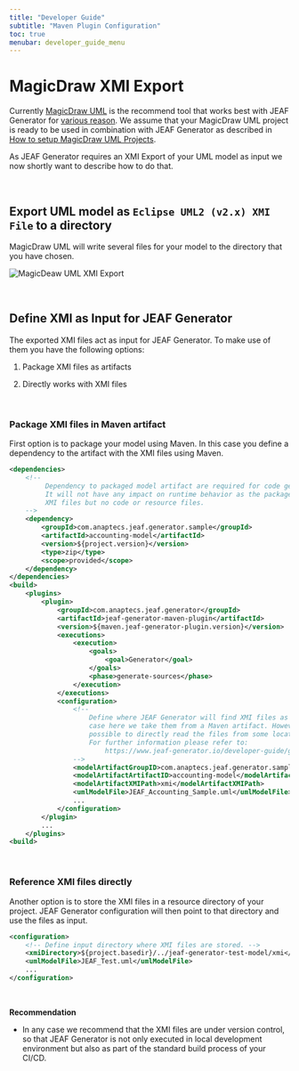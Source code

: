 ```yaml
---
title: "Developer Guide"
subtitle: "Maven Plugin Configuration"
toc: true
menubar: developer_guide_menu
---
```


# MagicDraw XMI Export

Currently <a href="https://www.3ds.com/products-services/catia/products/no-magic/magicdraw" target="_blank">MagicDraw UML</a> is the recommend tool that works best with JEAF Generator for [various reason](../../uml-modeling-guide/uml-modeling-tools). We assume that your MagicDraw UML project is ready to be used in combination with JEAF Generator as described in [How to setup MagicDraw UML Projects](../../uml-modeling-guide/setup-magic-draw-projects).

As JEAF Generator requires an XMI Export of your UML model as input we now shortly want to describe how to do that.

<br>

## Export UML model as `Eclipse UML2 (v2.x) XMI File` to a directory

MagicDraw UML will write several files for your model to the directory that you have chosen.

![MagicDeaw UML XMI Export](../../images/xmi_export.png)

<br>

## Define XMI as Input for JEAF Generator

The exported XMI files act as input for JEAF Generator. To make use of them you have the following options:

1. Package XMI files as artifacts

2. Directly works with XMI files

<br>

### Package XMI files in Maven artifact

First option is to package your model using Maven. In this case you define a 
dependency to the artifact with the XMI files using Maven.

```xml
<dependencies>
    <!-- 
         Dependency to packaged model artifact are required for code generation.
         It will not have any impact on runtime behavior as the package just contains
         XMI files but no code or resource files.
    -->
    <dependency>
        <groupId>com.anaptecs.jeaf.generator.sample</groupId>
        <artifactId>accounting-model</artifactId>
        <version>${project.version}</version>
        <type>zip</type>
        <scope>provided</scope>
    </dependency>
</dependencies>
<build>
    <plugins>
        <plugin>
            <groupId>com.anaptecs.jeaf.generator</groupId>
            <artifactId>jeaf-generator-maven-plugin</artifactId>
            <version>${maven.jeaf-generator-plugin.version}</version>
            <executions>
                <execution>
                    <goals>
                        <goal>Generator</goal>
                    </goals>
                    <phase>generate-sources</phase>
                </execution>
            </executions>
            <configuration>
                <!-- 
                    Define where JEAF Generator will find XMI files as input. In this 
                    case here we take them from a Maven artifact. However it is also 
                    possible to directly read the files from some location on your disk.
                    For further information please refer to: 
                        https://www.jeaf-generator.io/developer-guide/general-behavior/
                -->
                <modelArtifactGroupID>com.anaptecs.jeaf.generator.sample</modelArtifactGroupID>
                <modelArtifactArtifactID>accounting-model</modelArtifactArtifactID>
                <modelArtifactXMIPath>xmi</modelArtifactXMIPath>
                <umlModelFile>JEAF_Accounting_Sample.uml</umlModelFile>
                ...
            </configuration>
        </plugin>
        ...
    </plugins>
<build>
```

<br>

### Reference XMI files directly

Another option is to store the XMI files in a resource directory of your 
project. JEAF Generator configuration will then point to that directory 
and use the files as input.

```xml
<configuration>
    <!-- Define input directory where XMI files are stored. -->
    <xmiDirectory>${project.basedir}/../jeaf-generator-test-model/xmi</xmiDirectory>
    <umlModelFile>JEAF_Test.uml</umlModelFile>
    ...
</configuration>
```

<br>

**Recommendation**

+ In any case we recommend that the XMI files are under version control, so that JEAF Generator is not only executed in local development environment but also as part of the standard build process of your CI/CD.
